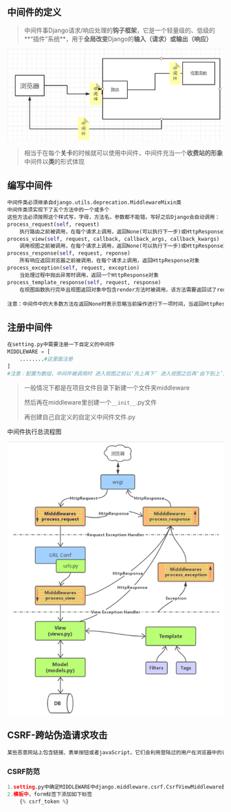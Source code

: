 ## 中间件的定义

> 中间件事Django请求/响应处理的**钩子框架**，它是一个轻量级的、低级的**“插件”系统**，用于**全局改变**Django的**输入（请求）**或**输出（响应）**

![Image](中间件.assets/Image.png)

> 相当于在每个**关卡**的时候就可以使用中间件，中间件充当一个**收费站的形象**中间件以**类**的形式体现

## 编写中间件

```python
中间件类必须继承自django.utils.deprecation.MiddlewareMixin类
中间件类须实现下了五个方法中的一个或多个
这些方法必须按照这个样式写，字母，方法名，参数都不能错，写好之后Django会自动调用：
process_request(self, request)
    执行路由之前被调用，在每个请求上调用，返回None(可以执行下一步)或HttpResponse对象(不能继续执行，返回客户端)
process_view(self, request, callback, callback_args, callback_kwargs)
    调用视图之前被调用，在每个请求上调用，返回None(可以执行下一步)或HttpResponse对象(不能继续执行，返回客户端)
process_response(self, request, reponse)
    所有响应返回浏览器之前被调用，在每个请求上调用，返回HttpResponse对象
process_exception(self, request, exception)
    当处理过程中抛出异常时调用，返回一个HttpResponse对象
process_template_response(self, request, response)
    在视图函数执行完毕且视图返回对象中包含render方法时被调用，该方法需要返回试了render方法的响应对象

注意：中间件中的大多数方法在返回None时表示忽略当前操作进行下一项时间，当返回HttpResponse对象时表示此请求接收，直接返回给客户端
```

## 注册中间件

```python
在setting.py中需要注册一下自定义的中间件
MIDDLEWARE = [
    ........#这里面注册
]
#注意：配置为数组，中间件被调用时 进入视图之前以‘先上再下’ 进入视图之后再‘由下到上’的顺序调用
```

> 一般情况下都是在项目文件目录下新建一个文件夹middleware
>
> 然后再在middleware里创建一个`__init__`.py文件
>
> 再创建自己自定义的自定义中间件文件.py

中间件执行总流程图

![Image](中间件.assets/Image-1626533135618.png)

## **CSRF-跨站伪造请求攻击**

```python
某些恶意网站上包含链接、表单按钮或者javaScript，它们会利用登陆过的用户在浏览器中的认证信息试图在你的网站上完成某些操作，这就是跨站请求伪造(CSRF,即Cross-Site Request Forgey)
```

### **CSRF防范**

```python
1.setting.py中确定MIDDLEWARE中django.middleware.csrf.CsrfViewMiddleware是否打开
2.模板中，form标签下添加如下标签
    {% csrf_token %}
```

